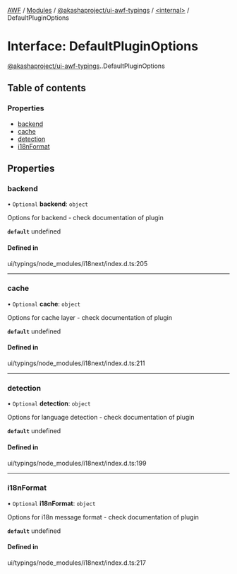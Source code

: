 [AWF](../README.md) / [Modules](../modules.md) / [@akashaproject/ui-awf-typings](../modules/akashaproject_ui_awf_typings.md) / [<internal\>](../modules/akashaproject_ui_awf_typings._internal_.md) / DefaultPluginOptions

# Interface: DefaultPluginOptions

[@akashaproject/ui-awf-typings](../modules/akashaproject_ui_awf_typings.md).[<internal>](../modules/akashaproject_ui_awf_typings._internal_.md).DefaultPluginOptions

## Table of contents

### Properties

- [backend](akashaproject_ui_awf_typings._internal_.DefaultPluginOptions.md#backend)
- [cache](akashaproject_ui_awf_typings._internal_.DefaultPluginOptions.md#cache)
- [detection](akashaproject_ui_awf_typings._internal_.DefaultPluginOptions.md#detection)
- [i18nFormat](akashaproject_ui_awf_typings._internal_.DefaultPluginOptions.md#i18nformat)

## Properties

### backend

• `Optional` **backend**: `object`

Options for backend - check documentation of plugin

**`default`** undefined

#### Defined in

ui/typings/node_modules/i18next/index.d.ts:205

___

### cache

• `Optional` **cache**: `object`

Options for cache layer - check documentation of plugin

**`default`** undefined

#### Defined in

ui/typings/node_modules/i18next/index.d.ts:211

___

### detection

• `Optional` **detection**: `object`

Options for language detection - check documentation of plugin

**`default`** undefined

#### Defined in

ui/typings/node_modules/i18next/index.d.ts:199

___

### i18nFormat

• `Optional` **i18nFormat**: `object`

Options for i18n message format - check documentation of plugin

**`default`** undefined

#### Defined in

ui/typings/node_modules/i18next/index.d.ts:217
